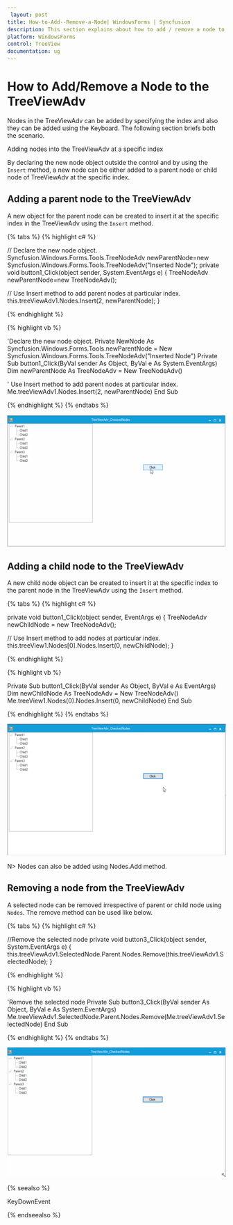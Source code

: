 ```yaml
---
 layout: post
title: How-to-Add--Remove-a-Node| WindowsForms | Syncfusion
description: This section explains about how to add / remove a node to the treeviewadv in Syncfusion Windows Forms TreeViewAdv control.
platform: WindowsForms
control: TreeView 
documentation: ug
---
```


# How to Add/Remove a Node to the TreeViewAdv

Nodes in the TreeViewAdv can be added by specifying the index and also they can be added using the Keyboard. The following section briefs both the scenario.

Adding nodes into the TreeViewAdv at a specific index

By declaring the new node object outside the control and by using the `Insert` method, a new node can be either added to a parent node or child node of TreeViewAdv at the specific index.

## Adding a parent node to the TreeViewAdv

A new object for the parent node can be created to insert it at the specific index in the TreeViewAdv using the `Insert` method.

{% tabs %}
{% highlight c# %}

// Declare the new node object. 
Syncfusion.Windows.Forms.Tools.TreeNodeAdv newParentNode=new Syncfusion.Windows.Forms.Tools.TreeNodeAdv("Inserted Node"); 
private void button1_Click(object sender, System.EventArgs e) 
{ 
    TreeNodeAdv newParentNode=new TreeNodeAdv(); 

// Use Insert method to add parent nodes at particular index.
    this.treeViewAdv1.Nodes.Insert(2, newParentNode); 
}

{% endhighlight %}

{% highlight vb %}

'Declare the new node object. 
Private NewNode As Syncfusion.Windows.Forms.Tools.newParentNode = New Syncfusion.Windows.Forms.Tools.TreeNodeAdv("Inserted Node") 
Private Sub button1_Click(ByVal sender As Object, ByVal e As System.EventArgs) 
    Dim newParentNode As TreeNodeAdv = New TreeNodeAdv() 

' Use Insert method to add parent nodes at particular index.
    Me.treeViewAdv1.Nodes.Insert(2, newParentNode) 
End Sub
 
{% endhighlight %}
{% endtabs %}

![Adding a parent node from the TreeViewAdv](Frequenty-Asked-Questions_images/TreeView-Add-ParentNode.gif)

## Adding a child node to the TreeViewAdv

A new child node object can be created to insert it at the specific index to the parent node in the TreeViewAdv using the `Insert` method.

{% tabs %}
{% highlight c# %}

private void button1_Click(object sender, EventArgs e)
{
TreeNodeAdv newChildNode = new TreeNodeAdv();

// Use Insert method to add nodes at particular index.
this.treeView1.Nodes[0].Nodes.Insert(0, newChildNode);
}

{% endhighlight %}

{% highlight vb %}

Private Sub button1_Click(ByVal sender As Object, ByVal e As EventArgs)
    Dim newChildNode As TreeNodeAdv = New TreeNodeAdv()
    Me.treeView1.Nodes(0).Nodes.Insert(0, newChildNode)
End Sub

{% endhighlight %}
{% endtabs %}

![Adding a child node from the TreeViewAdv](Frequenty-Asked-Questions_images/TreeView-Add-ChildNode.gif)

N> Nodes can also be added using Nodes.Add method.

## Removing a node from the TreeViewAdv

A selected node can be removed irrespective of parent or child node using `Nodes`. The remove method can be used like below.

{% tabs %}
{% highlight c# %}

//Remove the selected node
private void button3_Click(object sender, System.EventArgs e)
{
    this.treeViewAdv1.SelectedNode.Parent.Nodes.Remove(this.treeViewAdv1.SelectedNode);
}

{% endhighlight %}

{% highlight vb %}

'Remove the selected node
Private Sub button3_Click(ByVal sender As Object, ByVal e As System.EventArgs)
    Me.treeViewAdv1.SelectedNode.Parent.Nodes.Remove(Me.treeViewAdv1.SelectedNode)
End Sub

{% endhighlight %}
{% endtabs %}

![Removing a node from the TreeViewAdv](Frequenty-Asked-Questions_images/TreeView-Remove.gif)

{% seealso %}

KeyDownEvent

{% endseealso %}
